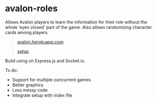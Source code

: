 # avalon-roles
Allows Avalon players to learn the information for their role without the whole 'eyes closed' part of the game. Also allows randomizing character cards among players.

> [avalon.herokuapp.com](https://avalon.herokuapp.com/)

> [setup](https://avalon.herokuapp.com/setup.html)

Build using on Express.js and Socket.io.

To do:
* Support for multiple concurrent games
* Better graphics
* Less messy code
* Integrate setup with index file

